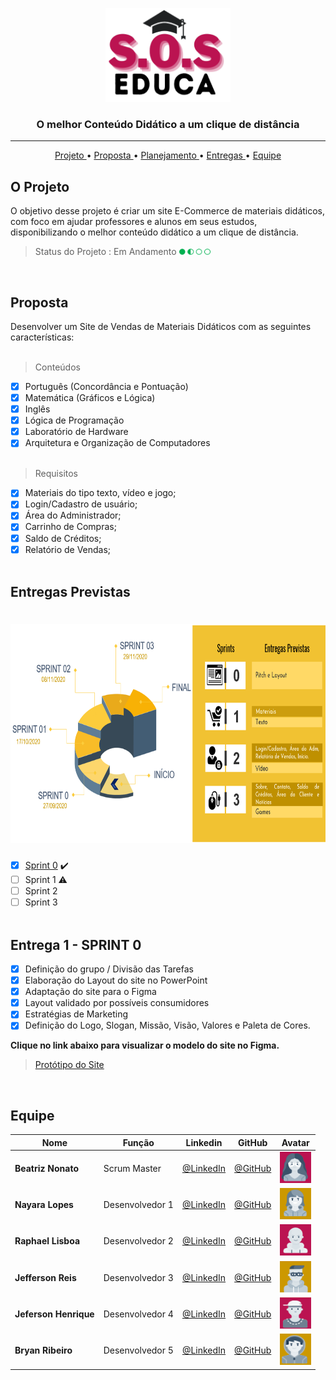 
<p align="center">
      <img src="/Sprint_0/_Imagens/logo.png" width="200" height="150">
      <h3 align="center"> O melhor Conteúdo Didático a um clique de distância </h3>
<p align="center">


<hr>

<p align="center">
  <a href ="#o-projeto"> Projeto </a>  • 
  <a href ="#proposta"> Proposta </a>  • 
  <a href ="#entregas-previstas"> Planejamento </a>  • 
  <a href ="#entrega-1---sprint-0"> Entregas </a>  • 
  <a href ="#equipe"> Equipe </a> 
</p>


## O Projeto
O objetivo desse projeto é criar um site E-Commerce de materiais didáticos, com foco em ajudar professores e alunos em seus estudos, disponibilizando o melhor conteúdo didático a um clique de distância.

> Status do Projeto : Em Andamento <img src = "/Sprint_0/_Imagens/status projeto.png" width="50" height="10" />

<br>

## Proposta

Desenvolver um Site de Vendas de Materiais Didáticos com as seguintes características:<br><br>

 > Conteúdos

 - [x] Português (Concordância e Pontuação)
 - [x] Matemática (Gráficos e Lógica)
 - [x] Inglês
 - [x] Lógica de Programação
 - [x] Laboratório de Hardware
 - [x] Arquitetura e Organização de Computadores <br><br>

 > Requisitos

 - [x]  Materiais do tipo texto, vídeo e jogo;
 - [x]  Login/Cadastro de usuário;
 - [x]  Área do Administrador;
 - [x]  Carrinho de Compras;
 - [x]  Saldo de Créditos;
 - [x]  Relatório de Vendas;<br><br>

## Entregas Previstas

<h1 align="center"> <img src = "/Sprint_0/<Imagens/planejamento.png" width="650" height="350" /></h1>

- [x] [Sprint 0](https://github.com/Grupo-1-2020-PI-FATEC-ADS/SOS-EDUCA/tree/master/Sprint_0) :heavy_check_mark:
- [ ] Sprint 1 :warning:
- [ ] Sprint 2
- [ ] Sprint 3<br><br>

## Entrega 1 - SPRINT 0

- [x] Definição do grupo / Divisão das Tarefas <br>
- [x] Elaboração do Layout do site no PowerPoint <br>
- [x]  Adaptação do site para o Figma <br>
- [x]  Layout validado por possíveis consumidores <br>
- [x]  Estratégias de Marketing <br>
- [x]  Definição do Logo, Slogan, Missão, Visão, Valores e Paleta de Cores.<br>

**Clique no link abaixo para visualizar o modelo do site no Figma.**  
> [Protótipo do Site](https://www.figma.com/proto/IxIHeo1bBkB5B3z1DoVQIN/PI-Fatec?node-id=1%3A7&scaling=scale-down-width&hide-ui=1)

<br>

## Equipe

|Nome|Função|Linkedin|GitHub|Avatar|
| -------- |-------- |-------- |-------- |-------- |
|**Beatriz Nonato**|Scrum Master|[@LinkedIn](https://www.linkedin.com/in/beatriz-nonato-aa11017a/)|[@GitHub](https://github.com/BeaNonato)|<img src = "/Sprint_0/_Imagens/Beatriz.png" width="50" height="50"/>|
|**Nayara Lopes**|Desenvolvedor 1| [@LinkedIn](https://www.linkedin.com/in/nayara-suelen-382420137/)|[@GitHub](https://github.com/NayDev)|<img src = "/Sprint_0/_Imagens/Nayara.png" width="50" height="50"/>|
|**Raphael Lisboa**|Desenvolvedor 2| [@LinkedIn](https://www.linkedin.com/in/raphael-lisboa-7b3597187/)|[@GitHub](https://github.com/raphaelprado)|<img src = "/Sprint_0/_Imagens/Raphael.png" width="50" height="50" />|
|**Jefferson Reis**|Desenvolvedor 3|[@LinkedIn](https://www.linkedin.com/in/jefferson-silva-94b94218)|[@GitHub](https://github.com/jeffersonrrs)|<img src = "/Sprint_0/_Imagens/jefferson.png" width="50" height="50" />|
|**Jeferson Henrique**|Desenvolvedor 4|[@LinkedIn](https://www.linkedin.com/in/jeferson-silva-249884149/)|[@GitHub](https://github.com/JefersonHenrique)|<img src = "/Sprint_0/_Imagens/Jeferson.png" width="50" height="50" />|
|**Bryan Ribeiro**|Desenvolvedor 5|[@LinkedIn](https://www.linkedin.com/in/bryanrribeiro/)|[@GitHub](https://github.com/BryanRibeiro)|<img src = "/Sprint_0/_Imagens/Bryan.png" width="50" height="50" />|

